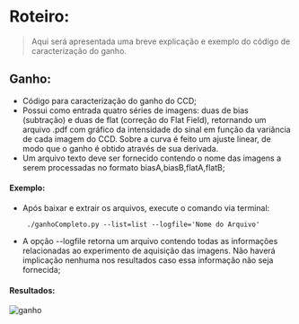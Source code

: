 # Roteiro:
> Aqui será apresentada uma breve explicação e exemplo do código de caracterização do ganho.

## Ganho:
  - Código para caracterização do ganho do CCD;
  - Possui como entrada quatro séries de imagens: duas de bias (subtração) e duas de flat (correção do Flat Field), retornando um arquivo .pdf com gráfico da intensidade do sinal em função da variância
de cada imagem do CCD. Sobre a curva é feito um ajuste linear, de modo que o ganho é obtido através de sua derivada.
  - Um arquivo texto deve ser fornecido contendo o nome das imagens a serem processadas no formato biasA,biasB,flatA,flatB;

#### Exemplo:
  - Após baixar e extrair os arquivos, execute o comando via terminal:
  
         ./ganhoCompleto.py --list=list --logfile='Nome do Arquivo'
      
   - A opção --logfile retorna um arquivo contendo todas as informações relacionadas ao experimento 
de aquisição das imagens. Não haverá implicação nenhuma nos resultados caso essa informação não seja fornecida;

#### Resultados:
![ganho](https://cloud.githubusercontent.com/assets/23655702/20624732/c49794ec-b2f5-11e6-9176-e613a41d08e5.png)
  
